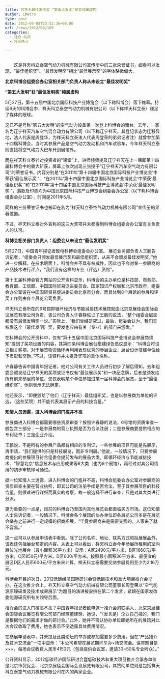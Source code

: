 ```yaml
---
title: 官方无最佳发明奖 “第五大发明”获奖纯属虚构
author: iMetro
type: post
date: 2012-06-08T23:52:36+00:00
url: /news/2012/06/109
categories:
  - 社会-坊间
  - 社会热点

---
```

<p align="center">
  <img src="http://bigtu.eastday.com/img/201206/09/66/17846110057591958902.jpg" alt="" />
</p>

　　这是祥天科立泰空气动力机械有限公司宣传册中的三张荣誉证书，细看可以发现，“最佳组织奖”、“最佳发明奖”相比“最佳展示奖”的字体略微偏大。

**北京科博会组委会办公室相关部门负责人称从未设立“最佳发明奖”**

**“第五大发明”获“最佳发明奖”纯属虚构**

5月27日，第十五届中国北京国际科技产业博览会（以下称科博会）落下帷幕。持续6天的科博会中，祥天科立泰空气动力机械有限公司（以下称祥天科立泰）赚足了媒体的眼球。

这已不是号称“第五大发明”的空气动力设备第一次登上科博会的舞台。去年，一家名为辽宁祥天汽车空气混合动力有限公司（以下称辽宁祥天，其登记状态为迁移异地，法人代表是周登华，为祥天科立泰法人代表周登荣的弟弟记者注）就曾参加第十四届科博会，当时其参展产品是空气动力发动机和汽车试验车，今年祥天科立泰则直接将空气动力大巴车开到展馆外。

而在祥天科立泰针对投资者的“课堂”上，讲师频频提及辽宁祥天在上一届即第十四届科博会中的重大斩获，屏幕上依次出现三张授予“辽宁祥天汽车空气动力有限公司”的荣誉证书，内容分别是“在2011年‘第十四届中国北京国际科技产业博览会’中荣获‘最佳展示奖’”、“在2011年‘第十四届中国北京国际科技产业博览会’中荣获‘最佳组织奖’”和“在2011年‘第十四届中国北京国际科技产业博览会’中荣获‘最佳发明奖’”，落款及印章均为中国北京国际科技产业博览会组委会办公室（以下称科博会组委会办公室），时间是2011年5月。

同样的三份荣誉证书也被印在名为“祥天科立泰空气动力机械有限公司”宣传册的显著位置。

不过，祥天科立泰对外宣称的这三大奖项并未都得到科博会组委会办公室有关负责人的认可。

**科博会相关部门负责人：组委会从未设立“最佳发明奖”**

5月27日，中国青年报记者致电科博会组委会办公室。 展览业务部负责人王鹏告诉记者，“组委会只颁发最佳展示奖和最佳组织奖，从来不会颁发最佳发明奖。”他进一步解释，在技术层面上，科博会并不具有权威性，因此也不会对某一参展商的产品技术进行评点，“我们没有这样的专业（评选）资格”。

第十五届科博会官方网站的公开资料显示，科博会的主办单位是科技部、商务部、教育部、工信部、中国国际贸易促进委员会、国家知识产权局和北京市政府，组委会办公室设在中国国际贸易促进委员会北京市分会，而具体到8个展馆的参展和评奖工作则由各个展览公司负责。

祥天科立泰所在的6号馆即循环经济与节能减排技术展馆就由北京京展佳会国际会议展览有限公司负责，该公司负责人许春静佐证了王鹏的说法，“整个组委会层面都没有最佳发明奖一说。”实际上，“我们曾经研究过，最后，组委会认为，我们无权发这个（最佳发明）奖，要发也应由有关（专业）的部门来颁发。”

在科博会的公开资料中，仅有“第十五届中国北京国际科技产业博览会参展商须知”提到了奖项设置的内容，其第四条科博会展台搭建绿色倡议显示：“科博会将设立相关奖项，对于展览物资循环再利用表现优秀的参展企业、展台设计搭建单位给予表彰和奖励。”不过，该资料并未提及奖项的具体名称。

许春静告诉中国青年报记者，他对公司有关工作人员进行初步了解后得知，去年组委会颁发给辽宁祥天的奖项或证书仅有“最佳展示奖”和一块纪念牌，后者是颁发给所有前来参展的单位，仅仅表明某个单位参加过某一届科博会的展览，至于“最佳组织奖”，他则表示无法确定。

他还表示，“即便颁给了他们（辽宁祥天）最佳组织奖，也是以参展商为单位的评选，（这些奖项）并不能代表其展示产品的科技含量。”

**知情人员透露，进入科博会的门槛并不高**

参展商进入科博会都需要哪些资质审查？按照许春静的说法，6号馆的资质审查一般包含三部分：一是参展商的营业执照是否为合法注册；二是参展商要提供相应的专利证书；三是企业介绍。

王鹏说，不是所有的参展产品都有相应的专利证，一些参展的项目可能是先展示，再申请，“我们提供的只是科技展览，而非专利展。”他说，一般情况下，只要参展商提出的参展项目符合组委会提前发布的展品大类，即循环经济与节能减排技术、“智慧北京”信息技术与应用成果等8大类（也为8个展馆），再经过对其公司信用的初步审核即可通过。

据一位知情人士透露，进入科博会的门槛并不高，科博会组委会办公室对参展商的资质审查主要在营业执照，即其公司的注册手续是否合法，至于其参展项目的科技含量，则很难进行详细而真实的考察，故一般选择不进行审查，只是对其大类进行分派。

更为重要的一点是，目前的科博会乃至国内其他展览会都面临买方市场。这位知情人士告诉记者，一般情况下，科博会各个展馆的协办单位即各展览公司多是在展览会举办之前进行一定规模的招商招展，“毕竟参展商来是需要交费的，人家来了就不容易。”

这一点可以从参展申请表中看到。除了公司名称、地址、联系方式和拟展展品外，该表还包括展台预定的内容。从表上可以看出，祥天科立泰今年参展所租用的室内展位光地展台（最小面积36平方米）显示：A区2490元/平方米，B区1660元/平方米，C区850元/平方米，D区600/平方米。按照最小面积36平方米、最便宜的展区D区人民币600元/平方米来计算，祥天科立泰需要交纳参展费用至少为2.16万元。

科博会开幕的次日，2012低碳经济国际研讨会暨低碳技术和重大项目推介会举办。在这次推介会上，祥天科立泰空气动力机械有限公司董事长周登荣以“空气能源原理研发及技术成果展示”为题目的演讲被安排在第二个发言，紧跟在国家发改委能源研究所有关领导后面。

推介会的进入门槛高不高？中国青年报记者致电这一推介会的联系人、北京京展佳会国际会议展览有限公司部门经理董建玲，她说，“（发言是）企业自己报的，我们是根据他们的需求才做的研讨会。”此外，她并不否认协办单位即她所在的展馆对此次会议收取了费用，她也表示不便透露具体费用情况。

在参展申请表中，并未提及此类论坛的举办或参加需要多少费用，但在“产品推介及技术交流会”一项中显示：“本公司希望在展览期间举办×场交流会。讲座题目是×××，每场会议收费人民币4150元（包括提供会议室，邀请30~50名专业听众）。”

公开资料显示，2012低碳经济国际研讨会暨低碳技术和重大项目推介会承办单位是北京市贸促会、北京京展佳会国际会议展览有限公司，其赞助单位则是包括祥天科立泰空气动力机械有限公司在内的两家企业。